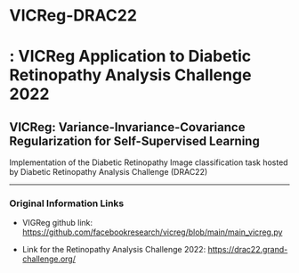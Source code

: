 # VICReg-DRAC22
# : VICReg Application to Diabetic Retinopathy Analysis Challenge 2022
## VICReg: Variance-Invariance-Covariance Regularization for Self-Supervised Learning
Implementation of the Diabetic Retinopathy Image classification task hosted by Diabetic Retinopathy Analysis Challenge (DRAC22)
___

### Original Information Links

* VIGReg github link:
https://github.com/facebookresearch/vicreg/blob/main/main_vicreg.py

* Link for the Retinopathy Analysis Challenge 2022:
https://drac22.grand-challenge.org/

